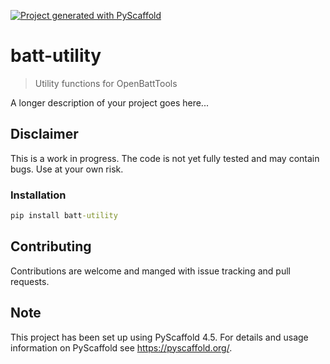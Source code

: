 <!-- These are examples of badges you might want to add to your README:
     please update the URLs accordingly

[![Built Status](https://api.cirrus-ci.com/github/<USER>/batt-utility.svg?branch=main)](https://cirrus-ci.com/github/<USER>/batt-utility)
[![ReadTheDocs](https://readthedocs.org/projects/batt-utility/badge/?version=latest)](https://batt-utility.readthedocs.io/en/stable/)
[![Coveralls](https://img.shields.io/coveralls/github/<USER>/batt-utility/main.svg)](https://coveralls.io/r/<USER>/batt-utility)
[![PyPI-Server](https://img.shields.io/pypi/v/batt-utility.svg)](https://pypi.org/project/batt-utility/)
[![Conda-Forge](https://img.shields.io/conda/vn/conda-forge/batt-utility.svg)](https://anaconda.org/conda-forge/batt-utility)
[![Monthly Downloads](https://pepy.tech/badge/batt-utility/month)](https://pepy.tech/project/batt-utility)
[![Twitter](https://img.shields.io/twitter/url/http/shields.io.svg?style=social&label=Twitter)](https://twitter.com/batt-utility)
-->

[![Project generated with PyScaffold](https://img.shields.io/badge/-PyScaffold-005CA0?logo=pyscaffold)](https://pyscaffold.org/)

# batt-utility

> Utility functions for OpenBattTools

A longer description of your project goes here...

## Disclaimer
This is a work in progress. The code is not yet fully tested and may contain bugs. Use at your own risk.

### Installation
```cmd
pip install batt-utility
```

## Contributing
Contributions are welcome and manged with issue tracking and pull requests.

<!-- pyscaffold-notes -->

## Note

This project has been set up using PyScaffold 4.5. For details and usage
information on PyScaffold see https://pyscaffold.org/.
